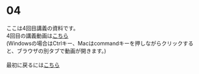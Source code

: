# 04
ここは4回目講義の資料です。</br>
4回目の講義動画は[こちら](https://youtu.be/0Z6dNCh8UJ8)</br>
(Windowsの場合はCtrlキー、Macはcommandキーを押しながらクリックすると、ブラウザの別タブで動画が開きます。)</br>
</br>
最初に戻るには[こちら](https://github.com/kerokerodasu-collab/2025_grad_stat/blob/main/README.md#2025_grad_stat)
